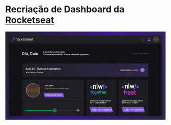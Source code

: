 # Recriação de Dashboard da [Rocketseat](https://app.rocketseat.com.br/)
![Cadastro](./assets/img/Screenshot_27.png)